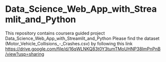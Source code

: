 # Data_Science_Web_App_with_Streamlit_and_Python
This repository contains coursera guided project Data_Science_Web_App_with_Streamlit_and_Python
Please find the dataset (Motor_Vehicle_Collisions_-_Crashes.csv) by following this link https://drive.google.com/file/d/16qWLNKQ83t0Y3tumTMoUHNP38ImPnPnB/view?usp=sharing
